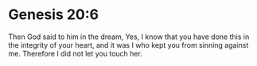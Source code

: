 # Genesis 20:6

Then God said to him in the dream, Yes, I know that you have done this in the integrity of your heart, and it was I who kept you from sinning against me. Therefore I did not let you touch her.
